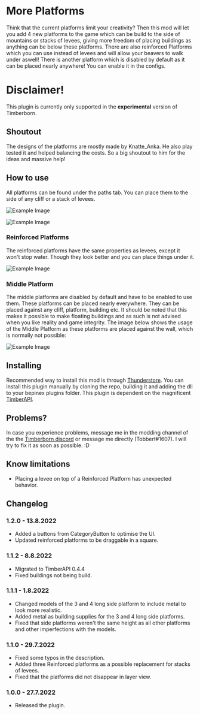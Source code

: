 # More Platforms

Think that the current platforms limit your creativity? Then this mod will let you add 4 new platforms to the game which can be build to the side of mountains or stacks of levees, giving more freedom of placing buildings as anything can be below these platforms. There are also reinforced Platforms which you can use instead of levees and will allow your beavers to walk under aswell! There is another platform which is disabled by default as it can be placed nearly anywhere! You can enable it in the configs.

# Disclaimer!

This plugin is currently only supported in the **experimental** version of Timberborn.

## Shoutout

The designs of the platforms are mostly made by Knatte_Anka. He also play tested it and helped balancing the costs. So a big shoutout to him for the ideas and massive help!

## How to use

All platforms can be found under the paths tab. You can place them to the side of any cliff or a stack of levees. 

![Example Image](https://media.githubusercontent.com/media/TobbyTheBobby/TimberbornModsUnity/master/Assets/MorePlatforms/StaticFiles/Images/ExampleImage1.png)

![Example Image](https://media.githubusercontent.com/media/TobbyTheBobby/TimberbornModsUnity/master/Assets/MorePlatforms/StaticFiles/Images/ExampleImage3.png)

### Reinforced Platforms

The reinforced platforms have the same properties as levees, except it won't stop water. Though they look better and you can place things under it. 

![Example Image](https://media.githubusercontent.com/media/TobbyTheBobby/TimberbornModsUnity/master/Assets/MorePlatforms/StaticFiles/Images/ExampleImage4.png)

### Middle Platform
The middle platforms are disabled by default and have to be enabled to use them. These platforms can be placed nearly everywhere. They can be placed against any cliff, platform, building etc. It should be noted that this makes it possible to make floating buildings and as such is not advised when you like reality and game integrity. The image below shows the usage of the Middle Platform as these platforms are placed against the wall, which is normally not possible:

![Example Image](https://media.githubusercontent.com/media/TobbyTheBobby/TimberbornModsUnity/master/Assets/MorePlatforms/StaticFiles/Images/ExampleImage2.png)

## Installing

Recommended way to install this mod is through [Thunderstore](https://timberborn.thunderstore.io/). You can install this plugin manually by cloning the repo, building it
and adding the dll to your bepinex plugins folder. This plugin is dependent on the magnificent [TimberAPI](https://github.com/Timberborn-Modding-Central/TimberAPI).

## Problems?

In case you experience problems, message me in the modding channel of the the [Timberborn discord](https://discord.gg/mfbBF4cWpX) or message me directly (Tobbert#1607). I will try to fix it as soon as possible. :D

## Know limitations

- Placing a levee on top of a Reinforced Platform has unexpected behavior. 

## Changelog

### 1.2.0 - 13.8.2022

- Added a buttons from CategoryButton to optimise the UI. 
- Updated reinforced platforms to be draggable in a square. 

### 1.1.2 - 8.8.2022

- Migrated to TimberAPI 0.4.4
- Fixed buildings not being build.

### 1.1.1 - 1.8.2022

- Changed models of the 3 and 4 long side platform to include metal to look more realistic. 
- Added metal as building supplies for the 3 and 4 long side platforms. 
- Fixed that side platforms weren't the same height as all other platforms and other imperfections with the models. 

### 1.1.0 - 29.7.2022

- Fixed some typos in the description.
- Added three Reinforced platforms as a possible replacement for stacks of levees.
- Fixed that the platforms did not disappear in layer view. 

### 1.0.0 - 27.7.2022

- Released the plugin.
